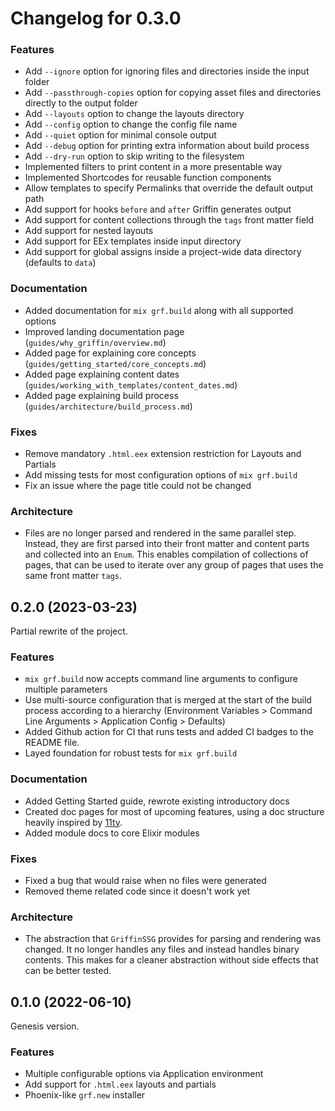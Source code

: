 # Changelog for 0.3.0

### Features
* Add `--ignore` option for ignoring files and directories inside the input folder
* Add `--passthrough-copies` option for copying asset files and directories directly to the output folder
* Add `--layouts` option to change the layouts directory
* Add `--config` option to change the config file name
* Add `--quiet` option for minimal console output
* Add `--debug` option for printing extra information about build process
* Add `--dry-run` option to skip writing to the filesystem
* Implemented filters to print content in a more presentable way
* Implemented Shortcodes for reusable function components
* Allow templates to specify Permalinks that override the default output path
* Add support for hooks `before` and `after` Griffin generates output
* Add support for content collections through the `tags` front matter field
* Add support for nested layouts
* Add support for EEx templates inside input directory
* Add support for global assigns inside a project-wide data directory (defaults to `data`)

### Documentation
* Added documentation for `mix grf.build` along with all supported options
* Improved landing documentation page (`guides/why_griffin/overview.md`)
* Added page for explaining core concepts (`guides/getting_started/core_concepts.md`)
* Added page explaining content dates (`guides/working_with_templates/content_dates.md`)
* Added page explaining build process (`guides/architecture/build_process.md`)

### Fixes
* Remove mandatory `.html.eex` extension restriction for Layouts and Partials
* Add missing tests for most configuration options of `mix grf.build`
* Fix an issue where the page title could not be changed

### Architecture

* Files are no longer parsed and rendered in the same parallel step.
Instead, they are first parsed into their front matter and content parts and collected
into an `Enum`. This enables compilation of collections of pages, that can be used to iterate
over any group of pages that uses the same front matter `tags`.

## 0.2.0 (2023-03-23)

Partial rewrite of the project.

### Features
* `mix grf.build` now accepts command line arguments to configure multiple parameters
* Use multi-source configuration that is merged at the start of the build process according to a hierarchy (Environment Variables > Command Line Arguments > Application Config > Defaults)
* Added Github action for CI that runs tests and added CI badges to the README file.
* Layed foundation for robust tests for `mix grf.build`

### Documentation
* Added Getting Started guide, rewrote existing introductory docs
* Created doc pages for most of upcoming features, using a doc structure heavily inspired by [11ty](https://www.11ty.dev/docs/).
* Added module docs to core Elixir modules

### Fixes
* Fixed a bug that would raise when no files were generated
* Removed theme related code since it doesn't work yet

### Architecture
* The abstraction that `GriffinSSG` provides for parsing and rendering was changed.
It no longer handles any files and instead handles binary contents.
This makes for a cleaner abstraction without side effects that can be better tested.

## 0.1.0 (2022-06-10)

Genesis version.

### Features
* Multiple configurable options via Application environment
* Add support for `.html.eex` layouts and partials
* Phoenix-like `grf.new` installer